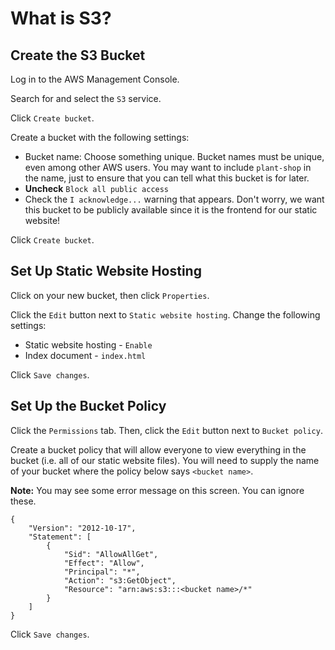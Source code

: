 # What is S3?

## Create the S3 Bucket
Log in to the AWS Management Console.

Search for and select the `S3` service.

Click `Create bucket`.

Create a bucket with the following settings:
- Bucket name: Choose something unique. Bucket names must be unique, even among other AWS users. You may want to include `plant-shop` in the name, just to ensure that you can tell what this bucket is for later.
- **Uncheck** `Block all public access`
- Check the `I acknowledge...` warning that appears. Don't worry, we want this bucket to be publicly available since it is the frontend for our static website!

Click `Create bucket`.

## Set Up Static Website Hosting
Click on your new bucket, then click `Properties`.

Click the `Edit` button next to `Static website hosting`. Change the following settings:
- Static website hosting - `Enable`
- Index document - `index.html`

Click `Save changes`.

## Set Up the Bucket Policy
Click the `Permissions` tab. Then, click the `Edit` button next to `Bucket policy`.

Create a bucket policy that will allow everyone to view everything in the bucket (i.e. all of our static website files). You will need to supply the name of your bucket where the policy below says `<bucket name>`.

**Note:** You may see some error message on this screen. You can ignore these.

```
{
	"Version": "2012-10-17",
	"Statement": [
		{
			"Sid": "AllowAllGet",
			"Effect": "Allow",
			"Principal": "*",
			"Action": "s3:GetObject",
			"Resource": "arn:aws:s3:::<bucket name>/*"
		}
	]
}
```

Click `Save changes`.
